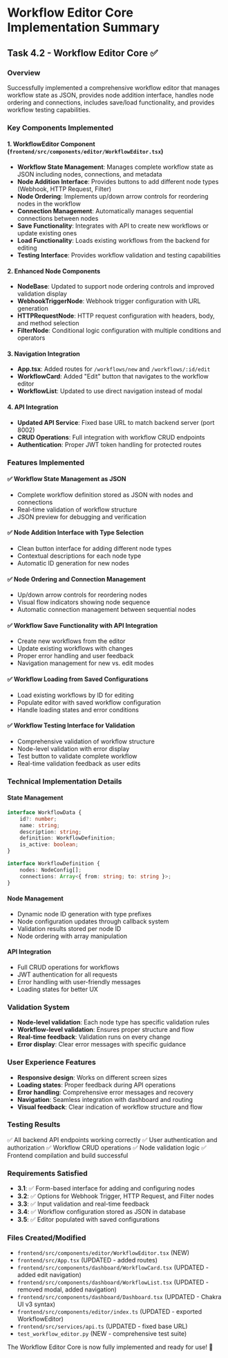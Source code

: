 # Workflow Editor Core Implementation Summary

## Task 4.2 - Workflow Editor Core ✅

### Overview
Successfully implemented a comprehensive workflow editor that manages workflow state as JSON, provides node addition interface, handles node ordering and connections, includes save/load functionality, and provides workflow testing capabilities.

### Key Components Implemented

#### 1. WorkflowEditor Component (`frontend/src/components/editor/WorkflowEditor.tsx`)
- **Workflow State Management**: Manages complete workflow state as JSON including nodes, connections, and metadata
- **Node Addition Interface**: Provides buttons to add different node types (Webhook, HTTP Request, Filter)
- **Node Ordering**: Implements up/down arrow controls for reordering nodes in the workflow
- **Connection Management**: Automatically manages sequential connections between nodes
- **Save Functionality**: Integrates with API to create new workflows or update existing ones
- **Load Functionality**: Loads existing workflows from the backend for editing
- **Testing Interface**: Provides workflow validation and testing capabilities

#### 2. Enhanced Node Components
- **NodeBase**: Updated to support node ordering controls and improved validation display
- **WebhookTriggerNode**: Webhook trigger configuration with URL generation
- **HTTPRequestNode**: HTTP request configuration with headers, body, and method selection
- **FilterNode**: Conditional logic configuration with multiple conditions and operators

#### 3. Navigation Integration
- **App.tsx**: Added routes for `/workflows/new` and `/workflows/:id/edit`
- **WorkflowCard**: Added "Edit" button that navigates to the workflow editor
- **WorkflowList**: Updated to use direct navigation instead of modal

#### 4. API Integration
- **Updated API Service**: Fixed base URL to match backend server (port 8002)
- **CRUD Operations**: Full integration with workflow CRUD endpoints
- **Authentication**: Proper JWT token handling for protected routes

### Features Implemented

#### ✅ Workflow State Management as JSON
- Complete workflow definition stored as JSON with nodes and connections
- Real-time validation of workflow structure
- JSON preview for debugging and verification

#### ✅ Node Addition Interface with Type Selection
- Clean button interface for adding different node types
- Contextual descriptions for each node type
- Automatic ID generation for new nodes

#### ✅ Node Ordering and Connection Management
- Up/down arrow controls for reordering nodes
- Visual flow indicators showing node sequence
- Automatic connection management between sequential nodes

#### ✅ Workflow Save Functionality with API Integration
- Create new workflows from the editor
- Update existing workflows with changes
- Proper error handling and user feedback
- Navigation management for new vs. edit modes

#### ✅ Workflow Loading from Saved Configurations
- Load existing workflows by ID for editing
- Populate editor with saved workflow configuration
- Handle loading states and error conditions

#### ✅ Workflow Testing Interface for Validation
- Comprehensive validation of workflow structure
- Node-level validation with error display
- Test button to validate complete workflow
- Real-time validation feedback as user edits

### Technical Implementation Details

#### State Management
```typescript
interface WorkflowData {
    id?: number;
    name: string;
    description: string;
    definition: WorkflowDefinition;
    is_active: boolean;
}

interface WorkflowDefinition {
    nodes: NodeConfig[];
    connections: Array<{ from: string; to: string }>;
}
```

#### Node Management
- Dynamic node ID generation with type prefixes
- Node configuration updates through callback system
- Validation results stored per node ID
- Node ordering with array manipulation

#### API Integration
- Full CRUD operations for workflows
- JWT authentication for all requests
- Error handling with user-friendly messages
- Loading states for better UX

### Validation System
- **Node-level validation**: Each node type has specific validation rules
- **Workflow-level validation**: Ensures proper structure and flow
- **Real-time feedback**: Validation runs on every change
- **Error display**: Clear error messages with specific guidance

### User Experience Features
- **Responsive design**: Works on different screen sizes
- **Loading states**: Proper feedback during API operations
- **Error handling**: Comprehensive error messages and recovery
- **Navigation**: Seamless integration with dashboard and routing
- **Visual feedback**: Clear indication of workflow structure and flow

### Testing Results
✅ All backend API endpoints working correctly
✅ User authentication and authorization
✅ Workflow CRUD operations
✅ Node validation logic
✅ Frontend compilation and build successful

### Requirements Satisfied
- **3.1**: ✅ Form-based interface for adding and configuring nodes
- **3.2**: ✅ Options for Webhook Trigger, HTTP Request, and Filter nodes  
- **3.3**: ✅ Input validation and real-time feedback
- **3.4**: ✅ Workflow configuration stored as JSON in database
- **3.5**: ✅ Editor populated with saved configurations

### Files Created/Modified
- `frontend/src/components/editor/WorkflowEditor.tsx` (NEW)
- `frontend/src/App.tsx` (UPDATED - added routes)
- `frontend/src/components/dashboard/WorkflowCard.tsx` (UPDATED - added edit navigation)
- `frontend/src/components/dashboard/WorkflowList.tsx` (UPDATED - removed modal, added navigation)
- `frontend/src/components/dashboard/Dashboard.tsx` (UPDATED - Chakra UI v3 syntax)
- `frontend/src/components/editor/index.ts` (UPDATED - exported WorkflowEditor)
- `frontend/src/services/api.ts` (UPDATED - fixed base URL)
- `test_workflow_editor.py` (NEW - comprehensive test suite)

The Workflow Editor Core is now fully implemented and ready for use! 🎉